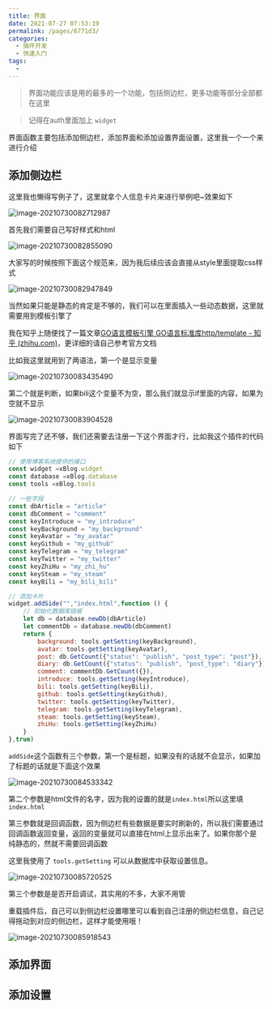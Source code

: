 ```yaml
---
title: 界面
date: 2021-07-27 07:53:19
permalink: /pages/6771d3/
categories:
  - 插件开发
  - 快速入门
tags:
  - 
---
```


> 界面功能应该是用的最多的一个功能，包括侧边栏，更多功能等部分全部都在这里

> 记得在auth里面加上 `widget`

界面函数主要包括添加侧边栏，添加界面和添加设置界面设置，这里我一个一个来进行介绍

## 添加侧边栏

这里我也懒得写例子了，这里就拿个人信息卡片来进行举例吧~效果如下

![image-20210730082712987](https://img.xiaoyou66.com/2021/07/30/1b5867f5c9967.png)

首先我们需要自己写好样式和html

![image-20210730082855090](https://img.xiaoyou66.com/2021/07/30/a37812a43b51e.png)

大家写的时候按照下面这个规范来，因为我后续应该会直接从style里面提取css样式

![image-20210730082947849](https://img.xiaoyou66.com/2021/07/30/5027fe0c408d9.png)

当然如果只能是静态的肯定是不够的，我们可以在里面插入一些动态数据，这里就需要用到模板引擎了

我在知乎上随便找了一篇文章[GO语言模板引擎 GO语言标准库http/template - 知乎 (zhihu.com)](https://zhuanlan.zhihu.com/p/299048675)，更详细的请自己参考官方文档

比如我这里就用到了两语法，第一个是显示变量

![image-20210730083435490](https://img.xiaoyou66.com/2021/07/30/4ef7311bf6211.png)



第二个就是判断，如果bili这个变量不为空，那么我们就显示if里面的内容，如果为空就不显示

![image-20210730083904528](https://img.xiaoyou66.com/2021/07/30/eeb4e771faf71.png)



界面写完了还不够，我们还需要去注册一下这个界面才行，比如我这个插件的代码如下

```JavaScript
// 使用博客系统提供的接口
const widget =xBlog.widget
const database =xBlog.database
const tools =xBlog.tools

// 一些字段
const dbArticle = "article"
const dbComment = "comment"
const keyIntroduce = "my_introduce"
const keyBackground = "my_background"
const keyAvatar = "my_avatar"
const keyGithub = "my_github"
const keyTelegram = "my_telegram"
const keyTwitter = "my_twitter"
const keyZhiHu = "my_zhi_hu"
const keySteam = "my_steam"
const keyBili = "my_bili_bili"

// 添加卡片
widget.addSide("","index.html",function () {
    // 初始化数据库链接
    let db = database.newDb(dbArticle)
    let commentDb = database.newDb(dbComment)
    return {
        background: tools.getSetting(keyBackground),
        avatar: tools.getSetting(keyAvatar),
        post: db.GetCount({"status": "publish", "post_type": "post"}),
        diary: db.GetCount({"status": "publish", "post_type": "diary"}),
        comment: commentDb.GetCount({}),
        introduce: tools.getSetting(keyIntroduce),
        bili: tools.getSetting(keyBili),
        github: tools.getSetting(keyGithub),
        twitter: tools.getSetting(keyTwitter),
        telegram: tools.getSetting(keyTelegram),
        steam: tools.getSetting(keySteam),
        zhiHu: tools.getSetting(keyZhiHu)
    }
},true)
```

`addSide`这个函数有三个参数，第一个是标题，如果没有的话就不会显示，如果加了标题的话就是下面这个效果

![image-20210730084533342](https://img.xiaoyou66.com/2021/07/30/997da5879a287.png)

第二个参数是html文件的名字，因为我的设置的就是`index.html`所以这里填`index.html`

第三参数就是回调函数，因为侧边栏有些数据是要实时刷新的，所以我们需要通过回调函数返回变量，返回的变量就可以直接在html上显示出来了。如果你那个是纯静态的，然就不需要回调函数

这里我使用了 `tools.getSetting` 可以从数据库中获取设置信息。

![image-20210730085720525](https://img.xiaoyou66.com/2021/07/30/ef31be81a0e66.png)

第三个参数是是否开启调试，其实用的不多，大家不用管

重载插件后，自己可以到侧边栏设置哪里可以看到自己注册的侧边栏信息，自己记得拖动到对应的侧边栏，这样才能使用哦！

![image-20210730085918543](https://img.xiaoyou66.com/2021/07/30/bc884353b5f47.png)

## 添加界面







## 添加设置
